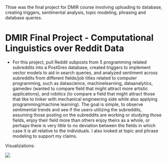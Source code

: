 Thise was the final project for DMIR course involving uploading to database, creating triggers, sentimental analysis, topic modeling, phrasing and database queries.


# DMIR Final Project - Computational Linguistics over Reddit Data

- For this project, pull Reddit subposts from 5 programming related subreddits into a PostGres database, created triggers to implement vector models to aid in search queries, and analyzed sentiment across subreddits from different fields/job titles related to computer programming, such as datascience, machinelearning, dataanalytics, gamedev (wanted to compare field that might attract more artistic applications), and robitics (to compare a field that might attract those that like to tinker with mechanical engineering side while also applying programming/machine learning). The goal is simple, to observe sentimental trends and see if the users utilizing the subreddits, assuming those posting on the subreddits are working or studying those fields, enjoy their field more than others enjoy theirs as a whole, or perhaps there is very little to no deviation between the fields in which case it is all relative to the individuals. I also looked at topic and phrase modeling to support my claims.

Visualizations:


![](https://github.com/JasonSpaw/DMIR-Reddit-Data-Base-Sentimental-Analysis-with-Topic-Modeling-Phrasing-and-database-quering/blob/main/DMIR%20Final%20Comp%20Scores.png)
